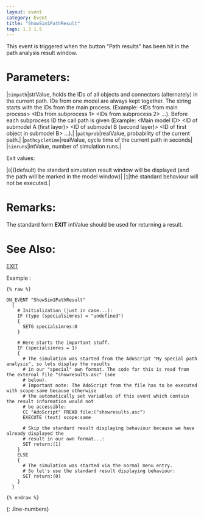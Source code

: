 ```yaml
---
layout: event
category: Event
title: "ShowSim1PathResult"
tags: 1.3 1.5
---
```


This event is triggered when the button "Path results" has been hit in the path analysis result window.  

# Parameters:  

|`simpath`|strValue, holds the IDs of all objects and connectors (alternately) in the current path. IDs from one model are always kept together. The string starts with the IDs from the main process. (Example: &lt;IDs from main process&gt; &lt;IDs from subprocess 1&gt; &lt;IDs from subprocess 2&gt; ...). Before each subprocess ID the call path is given (Example: &lt;Main model ID&gt; &lt;ID of submodel A (first layer)&gt; &lt;ID of submodel B (second layer)&gt; &lt;ID of first object in submodel B&gt; ...).|
|`pathprob`|realValue, probability of the current path.|
|`pathcycletime`|realValue, cycle time of the current path in seconds|
|`simruns`|intValue, number of simulation runs.|

Exit values:

|`0`|()default) the standard simulation result window will be displayed (and the path will be marked in the model window)|
|`1`|the standard behaviour will not be executed.|

# Remarks:  

The standard form     **EXIT** intValue   should be used for returning a result.  

# See Also:  

[EXIT](exit.html "EXIT")  


Example :

```adoscript
{% raw %}

ON_EVENT "ShowSim1PathResult"
  {
    # Initialization (just in case...):
    IF (type (specialsimres) = "undefined")
    {
      SETG specialsimres:0
    }

    # Here starts the important stuff.
    IF (specialsimres = 1)
    {
      # The simulation was started from the AdoScript "My special path analysis", so lets display the results
      # in our "special" own format. The code for this is read from the external file "showresults.asc" (see
      # below).
      # Important note: The AdoScript from the file has to be executed with scope:same because otherwise
      # the automatically set variables of this event which contain the result information would not
      # be accessible:
      CC "AdoScript" FREAD file:("showresults.asc")
      EXECUTE (text) scope:same

      # Skip the standard result displaying behaviour because we have already displayed the
      # result in our own format...:
      SET return:(1)
    }
    ELSE
    {
      # The simulation was started via the normal menu entry.
      # So let's use the standard result displaying behaviour:
      SET return:(0)
    }
  }

{% endraw %}
```
{: .line-numbers}


